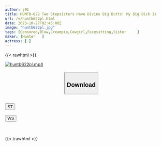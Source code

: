```yaml
---
author: j91
title: HUNTB-622 Two Stepsisters Have Divine Big Butts! My Big Dick Is Fully Erect Every Day Because I'm Defenseless And Unconsciously Seducing Me! Double Piston Cowgirl! Double Butt Job! I'm Getting Fucked Every Day
url: /v/huntb622pl.html
date: 2023-10-27T02:45:00Z
image: "huntb622pl.jpg"
tags: [Censored,Blow,Creampie,Cowgirl,Facesitting,Sister	 ]
maker: [Hunter   ]
actress: [ ]
---
```



{{< rawhtml >}}

<div class="video" data-videoid="V8x7bryLMQsK2jM">
    <a href="javascript:;">
        <img src="https://my.j91.asia/v/huntb622pl.jpg" width="WIDTH" height="HEIGHT" alt="huntb622pl.mp4" loading="lazy">
    </a>
</div>

<script type="text/javascript" src="https://j91.asia/asset/on-demand-st.js"></script>

<br>
  <link rel="stylesheet" href="https://j91.asia/asset/bs5.css">
  
  <center>
  <button class="btn btn-primary" type="button" data-bs-toggle="collapse" data-bs-target=".multi-collapse" aria-expanded="false" aria-controls="multiCollapseExample1 multiCollapseExample2"><h2>Download</h2></button></center>
</p>
<div class="row">
  <div class="col">
    <div class="collapse multi-collapse" id="multiCollapseExample1">
      <div class="card card-body">
	      	      <br>
<div class="buttons">  
<a href="https://streamtape.to/v/V8x7bryLMQsK2jM"><button class="btn-hover color-3"><i class="fa fa-download"></i> ST</button></a></div>
    </div>
  </div>
</div>
  <div class="col">
    <div class="collapse multi-collapse" id="multiCollapseExample2">
      <div class="card card-body">
	      <br>
<div class="buttons">
    <a href="https://wolfstream.tv/3z3c8h9mo9j4"><button class="btn-hover color-9"><i class="fa fa-download"></i> WS</button></a></div>
<br><br>
      </div>
    </div>
  </div>
</div>

{{< /rawhtml >}}